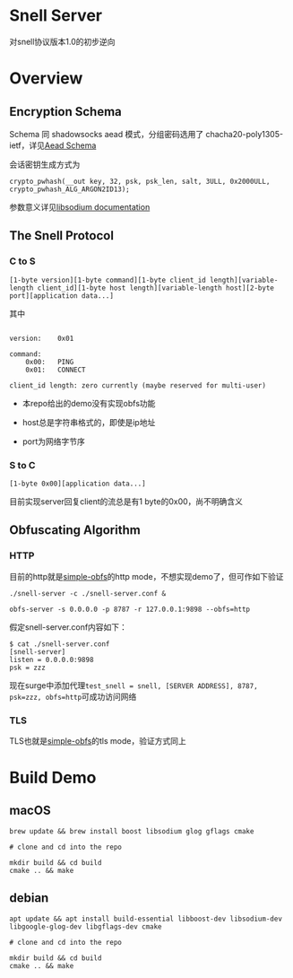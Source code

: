 # Snell Server

对snell协议版本1.0的初步逆向

# Overview

## Encryption Schema

Schema 同 shadowsocks aead 模式，分组密码选用了 chacha20-poly1305-ietf，详见[Aead Schema](http://shadowsocks.org/en/spec/AEAD-Ciphers.html)

会话密钥生成方式为

```
crypto_pwhash(__out key, 32, psk, psk_len, salt, 3ULL, 0x2000ULL, crypto_pwhash_ALG_ARGON2ID13);
```
参数意义详见[libsodium documentation](https://libsodium.gitbook.io/doc/password_hashing/the_argon2i_function#key-derivation)

## The Snell Protocol

### C to S

```
[1-byte version][1-byte command][1-byte client_id length][variable-length client_id][1-byte host length][variable-length host][2-byte port][application data...]
```

其中

```

version:    0x01

command:
    0x00:   PING
    0x01:   CONNECT

client_id length: zero currently (maybe reserved for multi-user)
```

* 本repo给出的demo没有实现obfs功能

* host总是字符串格式的，即使是ip地址

* port为网络字节序

### S to C

```
[1-byte 0x00][application data...]
```

目前实现server回复client的流总是有1 byte的0x00，尚不明确含义

## Obfuscating Algorithm

### HTTP

目前的http就是[simple-obfs](https://github.com/shadowsocks/simple-obfs)的http mode，不想实现demo了，但可作如下验证

```
./snell-server -c ./snell-server.conf &

obfs-server -s 0.0.0.0 -p 8787 -r 127.0.0.1:9898 --obfs=http
```

假定snell-server.conf内容如下：

```
$ cat ./snell-server.conf
[snell-server]
listen = 0.0.0.0:9898
psk = zzz
```

现在surge中添加代理```test_snell = snell, [SERVER ADDRESS], 8787, psk=zzz, obfs=http```可成功访问网络

### TLS

TLS也就是[simple-obfs](https://github.com/shadowsocks/simple-obfs)的tls mode，验证方式同上

# Build Demo

## macOS

```
brew update && brew install boost libsodium glog gflags cmake

# clone and cd into the repo

mkdir build && cd build
cmake .. && make
```

## debian

```
apt update && apt install build-essential libboost-dev libsodium-dev libgoogle-glog-dev libgflags-dev cmake

# clone and cd into the repo

mkdir build && cd build
cmake .. && make
```

